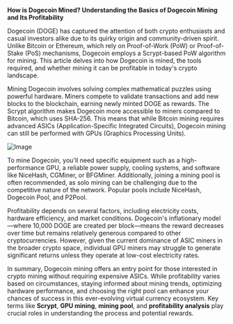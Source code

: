 **How is Dogecoin Mined? Understanding the Basics of Dogecoin Mining and Its Profitability**

Dogecoin (DOGE) has captured the attention of both crypto enthusiasts and casual investors alike due to its quirky origin and community-driven spirit. Unlike Bitcoin or Ethereum, which rely on Proof-of-Work (PoW) or Proof-of-Stake (PoS) mechanisms, Dogecoin employs a Scrypt-based PoW algorithm for mining. This article delves into how Dogecoin is mined, the tools required, and whether mining it can be profitable in today's crypto landscape.

Mining Dogecoin involves solving complex mathematical puzzles using powerful hardware. Miners compete to validate transactions and add new blocks to the blockchain, earning newly minted DOGE as rewards. The Scrypt algorithm makes Dogecoin more accessible to miners compared to Bitcoin, which uses SHA-256. This means that while Bitcoin mining requires advanced ASICs (Application-Specific Integrated Circuits), Dogecoin mining can still be performed with GPUs (Graphics Processing Units).

![Image](https://github.com/user-attachments/assets/31692037-0104-4703-abd1-696b6a7dd41b)

To mine Dogecoin, you'll need specific equipment such as a high-performance GPU, a reliable power supply, cooling systems, and software like NiceHash, CGMiner, or BFGMiner. Additionally, joining a mining pool is often recommended, as solo mining can be challenging due to the competitive nature of the network. Popular pools include NiceHash, Dogecoin Pool, and P2Pool.

Profitability depends on several factors, including electricity costs, hardware efficiency, and market conditions. Dogecoin's inflationary model—where 10,000 DOGE are created per block—means the reward decreases over time but remains relatively generous compared to other cryptocurrencies. However, given the current dominance of ASIC miners in the broader crypto space, individual GPU miners may struggle to generate significant returns unless they operate at low-cost electricity rates.

In summary, Dogecoin mining offers an entry point for those interested in crypto mining without requiring expensive ASICs. While profitability varies based on circumstances, staying informed about mining trends, optimizing hardware performance, and choosing the right pool can enhance your chances of success in this ever-evolving virtual currency ecosystem. Key terms like **Scrypt**, **GPU mining**, **mining pool**, and **profitability analysis** play crucial roles in understanding the process and potential rewards.